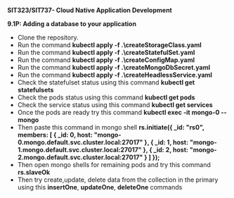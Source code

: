 <b>SIT323/SIT737- Cloud Native Application Development</b>

<b>9.1P: Adding a database to your application</b>

<ul>
      <li>Clone the repository.</li>
      <li>Run the command <b>kubectl apply -f .\createStorageClass.yaml</b></li>
      <li>Run the command <b>kubectl apply -f .\createStatefulSet.yaml</b></li>
      <li>Run the command <b>kubectl apply -f .\createConfigMap.yaml</b></li>
      <li>Run the command <b>kubectl apply -f .\createMongoDbSecret.yaml</b></li>
      <li>Run the command <b>kubectl apply -f .\createHeadlessService.yaml</b></li>
      <li>Check the statefulset status using this command <b>kubectl get statefulsets</b></li>
      <li>Check the pods status using this command <b>kubectl get pods</b></li>
      <li>Check the service status using this command <b>kubectl get services</b></li>
      <li>Once the pods are ready try this command <b>kubectl exec -it mongo-0 -- mongo</b></li>
      <li>Then paste this command in mongo shell <b>rs.initiate({
   _id: "rs0",
   members: [
     { _id: 0, host: "mongo-0.mongo.default.svc.cluster.local:27017" },
     { _id: 1, host: "mongo-1.mongo.default.svc.cluster.local:27017" },
     { _id: 2, host: "mongo-2.mongo.default.svc.cluster.local:27017" }
   ]
});</b></li>
      <li>Then open mongo shells for remaining pods and try this command <b>rs.slaveOk</b></li>
      <li>Then try create,update, delete data from the collection in the primary using this <b>insertOne</b>, <b>updateOne</b>, <b>deleteOne</b> commands</li>
</ul>
